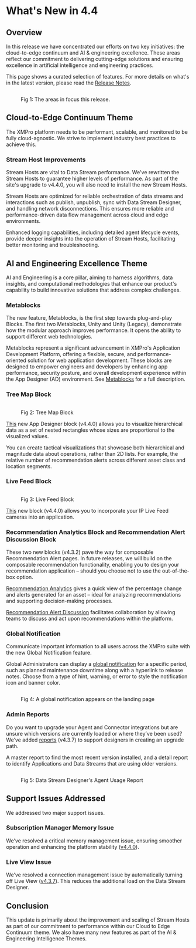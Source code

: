 # What's New in 4.4

## Overview

In this release we have concentrated our efforts on two key initiatives: the cloud-to-edge continuum and AI & engineering excellence. These areas reflect our commitment to delivering cutting-edge solutions and ensuring excellence in artificial intelligence and engineering practices.

This page shows a curated selection of features. For more details on what's in the latest version, please read the [Release Notes](../../release-notes/v4.4.0.md).

<figure><img src="../../.gitbook/assets/Whats New_Overview.png" alt=""><figcaption><p>Fig 1: The areas in focus this release.</p></figcaption></figure>

## Cloud-to-Edge Continuum Theme

The XMPro platform needs to be performant, scalable, and monitored to be fully cloud-agnostic. We strive to implement industry best practices to achieve this.

### Stream Host Improvements&#x20;

Stream Hosts are vital to Data Stream performance. We've rewritten the Stream Hosts to guarantee higher levels of performance. As part of the site's upgrade to v4.4.0, you will also need to install the new Stream Hosts.

Stream Hosts are optimized for reliable orchestration of data streams and interactions such as publish, unpublish, sync with Data Stream Designer, and handling network disconnections.  This ensures more reliable and performance-driven data flow management across cloud and edge environments.&#x20;

Enhanced logging capabilities, including detailed agent lifecycle events, provide deeper insights into the operation of Stream Hosts, facilitating better monitoring and troubleshooting.&#x20;

## AI and Engineering Excellence Theme

AI and Engineering is a core pillar, aiming to harness algorithms, data insights, and computational methodologies that enhance our product's capability to build innovative solutions that address complex challenges.

### Metablocks

The new feature, Metablocks, is the first step towards plug-and-play Blocks. The first two Metablocks, Unity and Unity (Legacy), demonstrate how the modular approach improves performance. It opens the ability to support different web technologies.&#x20;

Metablocks represent a significant advancement in XMPro's Application Development Platform, offering a flexible, secure, and performance-oriented solution for web application development. These blocks are designed to empower engineers and developers by enhancing app performance, security posture, and overall development experience within the App Designer (AD) environment.  See [Metablocks](../../concepts/application/metablocks.md) for a full description.&#x20;

### Tree Map Block

<figure><img src="../../.gitbook/assets/Tree Map overview.png" alt=""><figcaption><p>Fig 2: Tree Map Block</p></figcaption></figure>

[This](../../blocks-toolbox/visualizations/tree-map.md) new App Designer block (v4.4.0) allows you to visualize hierarchical data as a set of nested rectangles whose sizes are proportional to the visualized values.&#x20;

You can create tactical visualizations that showcase both hierarchical and magnitude data about operations, rather than 2D lists. For example, the relative number of recommendation alerts across different asset class and location segments.

### Live Feed Block

<figure><img src="../../.gitbook/assets/Tree Map Example.png" alt=""><figcaption><p>Fig 3: Live Feed Block</p></figcaption></figure>

[This](../../blocks-toolbox/visualizations/live-feed.md) new block (v4.4.0) allows you to incorporate your IP Live Feed cameras into an application.&#x20;

### Recommendation Analytics Block and Recommendation Alert Discussion Block

These two new blocks (v4.3.2) pave the way for composable Recommendation Alert pages. In future releases, we will build on the composable recommendation functionality, enabling you to design your recommendation application – should you choose not to use the out-of-the-box option. &#x20;

[Recommendation Analytics](../../blocks-toolbox/recommendations/recommendation-analytics.md) gives a quick view of the percentage change and alerts generated for an asset – ideal for analyzing recommendations and supporting decision-making processes.&#x20;

[Recommendation Alert Discussion](../../blocks-toolbox/recommendations/recommendation-alert-discussion.md) facilitates collaboration by allowing teams to discuss and act upon recommendations within the platform. &#x20;

### Global Notification&#x20;

Communicate important information to all users across the XMPro suite with the new Global Notification feature.&#x20;

Global Administrators can display a [global notification](../../how-tos/manage-site-settings.md#global-notification) for a specific period, such as planned maintenance downtime along with a hyperlink to release notes. Choose from a type of hint, warning, or error to style the notification icon and banner color. &#x20;

<figure><img src="../../.gitbook/assets/Site Setting_Global Notification.png" alt=""><figcaption><p>Fig 4: A global notification appears on the landing page</p></figcaption></figure>

### Admin Reports &#x20;

Do you want to upgrade your Agent and Connector integrations but are unsure which versions are currently loaded or where they’ve been used? We’ve added [reports](../../how-tos/manage-site-settings.md#reports) (v4.3.7) to support designers in creating an upgrade path.&#x20;

A master report to find the most recent version installed, and a detail report to identify Applications and Data Streams that are using older versions. &#x20;

<figure><img src="../../.gitbook/assets/Manage Site Settings - DS Reports.png" alt=""><figcaption><p>Fig 5: Data Stream Designer's Agent Usage Report</p></figcaption></figure>

## Support Issues Addressed&#x20;

We addressed two major support issues.&#x20;

### Subscription Manager Memory Issue

We’ve resolved a critical memory management issue, ensuring smoother operation and enhancing the platform stability ([v4.4.0](../../release-notes/v4.4.0.md#subscription-manager)).&#x20;

### Live View Issue &#x20;

We’ve resolved a connection management issue by automatically turning off Live View ([v4.3.7](../../release-notes/archived/v4.3.7.md#data-stream-designer)).  This reduces the additional load on the Data Stream Designer.&#x20;

## Conclusion&#x20;

This update is primarily about the improvement and scaling of Stream Hosts as part of our commitment to performance within our Cloud to Edge Continuum theme.  We also have many new features as part of the AI & Engineering Intelligence Themes.&#x20;
